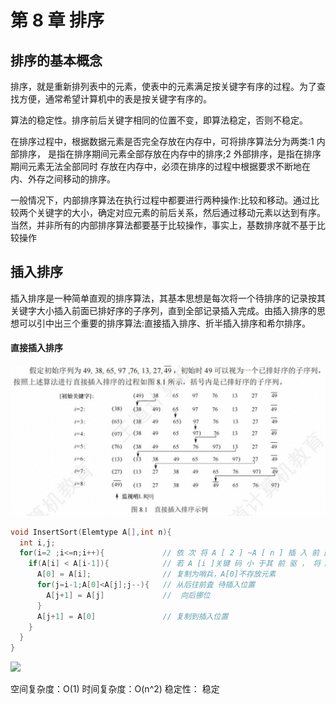 # 第 8 章 排序

## 排序的基本概念

排序，就是重新排列表中的元素，使表中的元素满足按关键字有序的过程。为了查找方便，通常希望计算机中的表是按关键字有序的。

算法的稳定性。排序前后关键字相同的位置不变，即算法稳定，否则不稳定。

在排序过程中，根据数据元素是否完全存放在内存中，可将排序算法分为两类:1 内部排序， 是指在排序期间元素全部存放在内存中的排序;2 外部排序，是指在排序期间元素无法全部同时 存放在内存中，必须在排序的过程中根据要求不断地在内、外存之间移动的排序。

一般情况下，内部排序算法在执行过程中都要进行两种操作:比较和移动。通过比较两个关键字的大小，确定对应元素的前后关系，然后通过移动元素以达到有序。当然，并非所有的内部排序算法都要基于比较操作，事实上，基数排序就不基于比较操作

## 插入排序

插入排序是一种简单直观的排序算法，其基本思想是每次将一个待排序的记录按其关键字大小插入前面已排好序的子序列，直到全部记录插入完成。由插入排序的思想可以引中出三个重要的排序算法:直接插入排序、折半插入排序和希尔排序。

#### 直接插入排序

![alt text](./img/直接插入排序.png)

```c
void InsertSort(Elemtype A[],int n){
  int i,j;
  for(i=2 ;i<=n;i++){             // 依 次 将 A [ 2 ] ~A [ n ] 插 入 前 面 已 排 序 序 列
    if(A[i] < A[i-1]){            // 若 A [i ]关键 码 小 于其 前 驱 ， 将 A [i ]插 入有 序 表
      A[0] = A[i];                // 复制为哨兵，A[0]不存放元素
      for(j=i-1;A[0]<A[j];j--){   // 从后往前査 待插入位置
        A[j+1] = A[j]             //  向后挪位
      }
      A[j+1] = A[0]               // 复制到插入位置
    }
  }
}
```

<img src='https://images2018.cnblogs.com/blog/1391679/201806/1391679-20180618165919523-196396537.gif'/>

空间复杂度：O(1)
时间复杂度：O(n^2)
稳定性： 稳定
